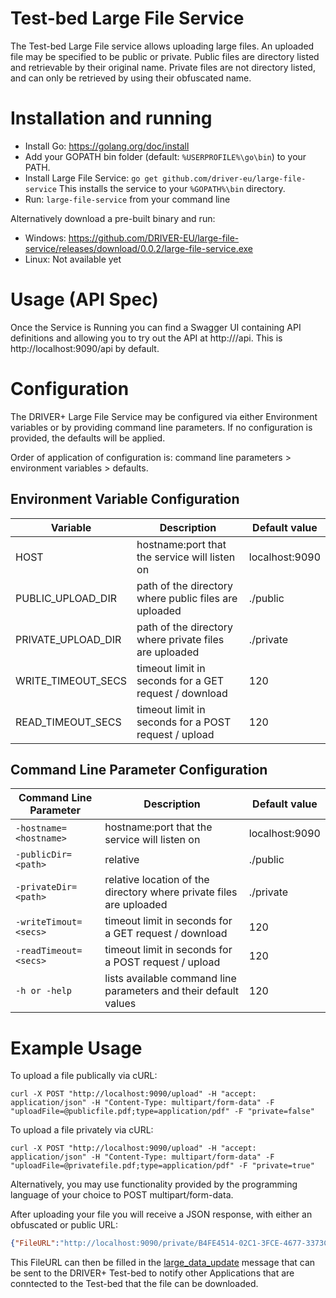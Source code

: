 # Test-bed Large File Service

The Test-bed Large File service allows uploading large files. An uploaded file may be specified to be public or private. Public files are directory listed and retrievable by their original name. Private files are not directory listed, and can only be retrieved by using their obfuscated name.

# Installation and running

* Install Go: https://golang.org/doc/install
* Add your GOPATH bin folder (default: `%USERPROFILE%\go\bin`) to your PATH.
* Install Large File Service: `go get github.com/driver-eu/large-file-service` This installs the service to your `%GOPATH%\bin` directory.
* Run: `large-file-service` from your command line

Alternatively download a pre-built binary and run:

* Windows: https://github.com/DRIVER-EU/large-file-service/releases/download/0.0.2/large-file-service.exe
* Linux: Not available yet

# Usage (API Spec)

Once the Service is Running you can find a Swagger UI containing API definitions and allowing you to try out the API at http://<hostname>/api. This is http://localhost:9090/api by default.

# Configuration

The DRIVER+ Large File Service may be configured via either Environment variables or by providing command line parameters. If no configuration is provided, the defaults will be applied.

Order of application of configuration is: command line parameters > environment variables > defaults.

## Environment Variable Configuration

| Variable           | Description                                                         | Default value  |
|--------------------|---------------------------------------------------------------------|----------------|
| HOST               | hostname:port that the service will listen on                       | localhost:9090 |
| PUBLIC_UPLOAD_DIR  | path of the directory where public files are uploaded               | ./public       |
| PRIVATE_UPLOAD_DIR | path of the directory where private files are uploaded              | ./private      |
| WRITE_TIMEOUT_SECS | timeout limit in seconds for a GET request / download               | 120            |
| READ_TIMEOUT_SECS  | timeout limit in seconds for a POST request / upload                | 120            |

## Command Line Parameter Configuration

| Command Line Parameter             | Description                                                         | Default value  |
|------------------------------------|---------------------------------------------------------------------|----------------|
| `-hostname=<hostname>`             | hostname:port that the service will listen on                       | localhost:9090 |
| `-publicDir=<path>`                | relative                                                            | ./public       |
| `-privateDir=<path>`               | relative location of the directory where private files are uploaded | ./private      |
| `-writeTimout=<secs>`              | timeout limit in seconds for a GET request / download               | 120            |
| `-readTimeout=<secs>`              | timeout limit in seconds for a POST request / upload                | 120            |
| `-h or -help`                      | lists available command line parameters and their default values    | 120            |

# Example Usage

To upload a file publically via cURL:

`curl -X POST "http://localhost:9090/upload" -H "accept: application/json" -H "Content-Type: multipart/form-data" -F "uploadFile=@publicfile.pdf;type=application/pdf" -F "private=false"`

To upload a file privately via cURL:

`curl -X POST "http://localhost:9090/upload" -H "accept: application/json" -H "Content-Type: multipart/form-data" -F "uploadFile=@privatefile.pdf;type=application/pdf" -F "private=true"`

Alternatively, you may use functionality provided by the programming language of your choice to POST multipart/form-data.

After uploading your file you will receive a JSON response, with either an obfuscated or public URL:

```json
{"FileURL":"http://localhost:9090/private/B4FE4514-02C1-3FCE-4677-3373C7D5E914.pdf"}
```
This FileURL can then be filled in the [large_data_update](https://github.com/DRIVER-EU/avro-schemas/blob/master/core/large-data/system_large_data_update-value.avsc) message that can be sent to the DRIVER+ Test-bed to notify other Applications that are conntected to the Test-bed that the file can be downloaded.

